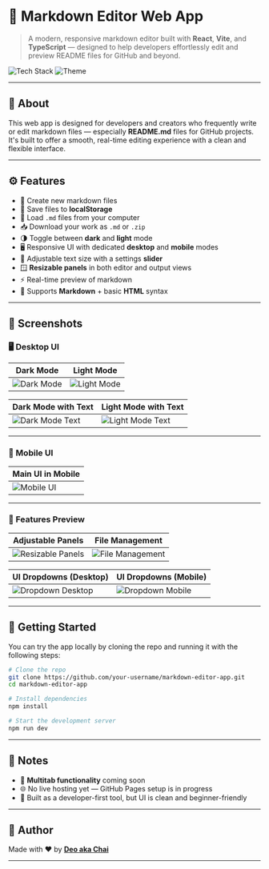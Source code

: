 # 📝 Markdown Editor Web App

> A modern, responsive markdown editor built with **React**, **Vite**, and **TypeScript** — designed to help developers effortlessly edit and preview README files for GitHub and beyond.

![Tech Stack](https://img.shields.io/badge/Built%20With-React%2C%20Vite%2C%20TypeScript-blueviolet)
![Theme](https://img.shields.io/badge/Theme-Light%20%2F%20Dark-informational)

---

## 🎯 About

This web app is designed for developers and creators who frequently write or edit markdown files — especially **README.md** files for GitHub projects. It's built to offer a smooth, real-time editing experience with a clean and flexible interface.

---

## ⚙️ Features

- 📄 Create new markdown files  
- 💾 Save files to **localStorage**  
- 📂 Load `.md` files from your computer  
- 📥 Download your work as `.md` or `.zip`  
- 🌗 Toggle between **dark** and **light** mode  
- 🖥️ Responsive UI with dedicated **desktop** and **mobile** modes  
- 🔡 Adjustable text size with a settings **slider**  
- 🪟 **Resizable panels** in both editor and output views  
- ⚡ Real-time preview of markdown  
- 🧪 Supports **Markdown** + basic **HTML** syntax  

---

## 📸 Screenshots

### 🖥 Desktop UI

| Dark Mode | Light Mode |
|------------|-------------|
| ![Dark Mode](https://github.com/ChristianDeoManlangit/Markdown-Interpreter-TypeScript-Prototype/blob/main/Assets/13.png?raw=true) | ![Light Mode](https://github.com/ChristianDeoManlangit/Markdown-Interpreter-TypeScript-Prototype/blob/main/Assets/14.png?raw=true) |

| Dark Mode with Text | Light Mode with Text |
|---------------------|----------------------|
| ![Dark Mode Text](https://github.com/ChristianDeoManlangit/Markdown-Interpreter-TypeScript-Prototype/blob/main/Assets/15.png?raw=true) | ![Light Mode Text](https://github.com/ChristianDeoManlangit/Markdown-Interpreter-TypeScript-Prototype/blob/main/Assets/16.png?raw=true) |

---

### 📱 Mobile UI

| Main UI in Mobile |
|-------------------|
| ![Mobile UI](https://github.com/ChristianDeoManlangit/Markdown-Interpreter-TypeScript-Prototype/blob/main/Assets/21.png?raw=true) |

---

### 🧩 Features Preview

| Adjustable Panels | File Management |
|-------------------|------------------|
| ![Resizable Panels](https://github.com/ChristianDeoManlangit/Markdown-Interpreter-TypeScript-Prototype/blob/main/Assets/17.png?raw=true) | ![File Management](https://github.com/ChristianDeoManlangit/Markdown-Interpreter-TypeScript-Prototype/blob/main/Assets/18.png?raw=true) |

| UI Dropdowns (Desktop) | UI Dropdowns (Mobile) |
|--------------------------|------------------------|
| ![Dropdown Desktop](https://github.com/ChristianDeoManlangit/Markdown-Interpreter-TypeScript-Prototype/blob/main/Assets/19.png?raw=true) | ![Dropdown Mobile](https://github.com/ChristianDeoManlangit/Markdown-Interpreter-TypeScript-Prototype/blob/main/Assets/20.png?raw=true) |
---

## 🚀 Getting Started

You can try the app locally by cloning the repo and running it with the following steps:

```bash
# Clone the repo
git clone https://github.com/your-username/markdown-editor-app.git
cd markdown-editor-app

# Install dependencies
npm install

# Start the development server
npm run dev
```

---

## 📝 Notes

- 🧪 **Multitab functionality** coming soon  
- 🌐 No live hosting yet — GitHub Pages setup is in progress  
- 🔧 Built as a developer-first tool, but UI is clean and beginner-friendly  

---

## 👤 Author

Made with ❤️ by **[Deo aka Chai](https://github.com/ChristianDeoManlangit)**  

---
